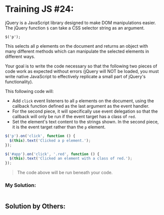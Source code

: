 # Training JS #24:

jQuery is a JavaScript library designed to make DOM manipulations easier.
The jQuery function `$` can take a CSS selector string as an argument.

`$('p');`

This selects all p elements on the document and returns an object with many different methods which can manipulate the selected elements in different ways.

Your goal is to write the code necessary so that the following two pieces of code work as expected without errors (jQuery will NOT be loaded, you must write native JavaScript to effectively replicate a small part of jQuery's functionality).

This following code will:
- Add `click` event listeners to all `p` elements on the document, using the callback function defined as the last argument as the event handler.
- For the second piece, it will specifically use event delegation so that the callback will only be run if the event target has a class of `red`.
- Set the element's text content to the strings shown. In the second piece, it is the event target rather than the `p` element.

```js
$('p').on('click', function () {
  $(this).text('Clicked a p element.');
});

$('#app').on('click', '.red', function () {
  $(this).text('Clicked an element with a class of red.');
});
```

> The code above will be run beneath your code.

### My Solution:
```js
```

## Solution by Others:
```js
```